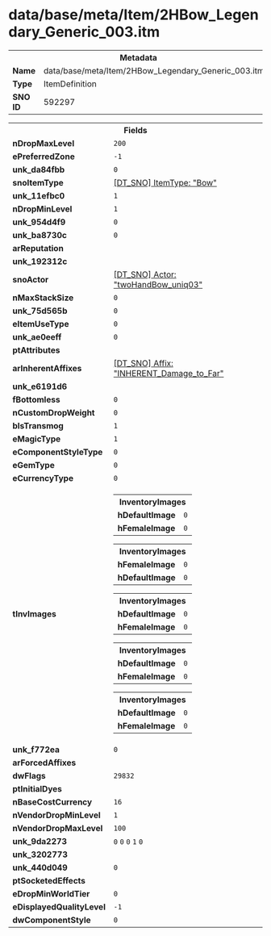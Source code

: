 <h1>data/base/meta/Item/2HBow_Legendary_Generic_003.itm</h1><table><tr><th colspan="100%">Metadata</th></tr><tr><td><b>Name</b></td><td>data/base/meta/Item/2HBow_Legendary_Generic_003.itm</td></tr><tr><td><b>Type</b></td><td>ItemDefinition</td></tr><tr><td><b>SNO ID</b></td><td>592297</td></tr></table>

<table><tr><th colspan="100%">Fields</th></tr><tr><td><b>nDropMaxLevel</b></td><td><code>200</code></td></tr><tr><td><b>ePreferredZone</b></td><td><code>-1</code></td></tr><tr><td><b>unk_da84fbb</b></td><td><code>0</code></td></tr><tr><td><b>snoItemType</b></td><td><a href="..\ItemType\Bow.itt">[DT_SNO] ItemType: "Bow"</a></td></tr><tr><td><b>unk_11efbc0</b></td><td><code>1</code></td></tr><tr><td><b>nDropMinLevel</b></td><td><code>1</code></td></tr><tr><td><b>unk_954d4f9</b></td><td><code>0</code></td></tr><tr><td><b>unk_ba8730c</b></td><td><code>0</code></td></tr><tr><td><b>arReputation</b></td><td></td></tr><tr><td><b>unk_192312c</b></td><td></td></tr><tr><td><b>snoActor</b></td><td><a href="..\Actor\twoHandBow_uniq03.acr">[DT_SNO] Actor: "twoHandBow_uniq03"</a></td></tr><tr><td><b>nMaxStackSize</b></td><td><code>0</code></td></tr><tr><td><b>unk_75d565b</b></td><td><code>0</code></td></tr><tr><td><b>eItemUseType</b></td><td><code>0</code></td></tr><tr><td><b>unk_ae0eeff</b></td><td><code>0</code></td></tr><tr><td><b>ptAttributes</b></td><td></td></tr><tr><td><b>arInherentAffixes</b></td><td><a href="..\Affix\INHERENT_Damage_to_Far.aff">[DT_SNO] Affix: "INHERENT_Damage_to_Far"</a>
</td></tr><tr><td><b>unk_e6191d6</b></td><td></td></tr><tr><td><b>fBottomless</b></td><td><code>0</code></td></tr><tr><td><b>nCustomDropWeight</b></td><td><code>0</code></td></tr><tr><td><b>bIsTransmog</b></td><td><code>1</code></td></tr><tr><td><b>eMagicType</b></td><td><code>1</code></td></tr><tr><td><b>eComponentStyleType</b></td><td><code>0</code></td></tr><tr><td><b>eGemType</b></td><td><code>0</code></td></tr><tr><td><b>eCurrencyType</b></td><td><code>0</code></td></tr><tr><td><b>tInvImages</b></td><td><table><tr><th colspan="100%">InventoryImages</th></tr><tr><td><b>hDefaultImage</b></td><td><code>0</code></td></tr><tr><td><b>hFemaleImage</b></td><td><code>0</code></td></tr></table>


<table><tr><th colspan="100%">InventoryImages</th></tr><tr><td><b>hFemaleImage</b></td><td><code>0</code></td></tr><tr><td><b>hDefaultImage</b></td><td><code>0</code></td></tr></table>


<table><tr><th colspan="100%">InventoryImages</th></tr><tr><td><b>hDefaultImage</b></td><td><code>0</code></td></tr><tr><td><b>hFemaleImage</b></td><td><code>0</code></td></tr></table>


<table><tr><th colspan="100%">InventoryImages</th></tr><tr><td><b>hDefaultImage</b></td><td><code>0</code></td></tr><tr><td><b>hFemaleImage</b></td><td><code>0</code></td></tr></table>


<table><tr><th colspan="100%">InventoryImages</th></tr><tr><td><b>hDefaultImage</b></td><td><code>0</code></td></tr><tr><td><b>hFemaleImage</b></td><td><code>0</code></td></tr></table>


</td></tr><tr><td><b>unk_f772ea</b></td><td><code>0</code></td></tr><tr><td><b>arForcedAffixes</b></td><td></td></tr><tr><td><b>dwFlags</b></td><td><code>29832</code></td></tr><tr><td><b>ptInitialDyes</b></td><td></td></tr><tr><td><b>nBaseCostCurrency</b></td><td><code>16</code></td></tr><tr><td><b>nVendorDropMinLevel</b></td><td><code>1</code></td></tr><tr><td><b>nVendorDropMaxLevel</b></td><td><code>100</code></td></tr><tr><td><b>unk_9da2273</b></td><td><code>0</code>
<code>0</code>
<code>0</code>
<code>1</code>
<code>0</code>
</td></tr><tr><td><b>unk_3202773</b></td><td></td></tr><tr><td><b>unk_440d049</b></td><td><code>0</code></td></tr><tr><td><b>ptSocketedEffects</b></td><td></td></tr><tr><td><b>eDropMinWorldTier</b></td><td><code>0</code></td></tr><tr><td><b>eDisplayedQualityLevel</b></td><td><code>-1</code></td></tr><tr><td><b>dwComponentStyle</b></td><td><code>0</code></td></tr></table>


